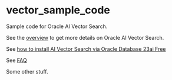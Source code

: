 # vector_sample_code
Sample code for Oracle AI Vector Search.

See the [overview](Overview%20of%20AI%20Vector%20Search/README.md) to get more details on Oracle AI Vector Search.

See [how to install AI Vector Search via Oracle Database 23ai Free](Installation/Oracle%20Database%2023ai%20Free)

See [FAQ](blob/main/FAQ/faq.md)

Some other stuff.
